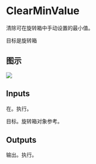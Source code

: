 # ClearMinValue

清除可在旋转箱中手动设置的最小值。

目标是旋转箱

## 图示

![]($-20221218-18104511.png)

## Inputs

在。执行。

目标。旋转箱对象参考。 

## Outputs

输出。执行。
